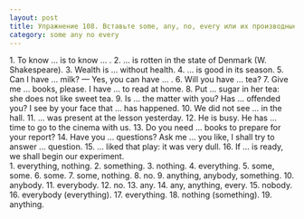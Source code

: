```yaml
---
layout: post
title: Упражнение 108. Вставьте some, any, no, every или их производные.
category: some any no every
---
```

<section class="question">
1. To know ... is to know ... . 2. ... is rotten in the state of Denmark (W. Shakespeare). 3. Wealth is ... without health. 4. ... is good in its season.
5. Can I have ... milk? — Yes, you can have ... .
6. Will you have ... tea? 7. Give me ... books, please. I have ... to read at home. 8. Put ... sugar in her tea: she does not like sweet tea. 9. Is ... the matter with you? Has ... offended you? I see by your face that ... has happened. 10. We did not see ... in the hall. 11. ... was present at the lesson yesterday. 12. He is busy. He has ... time to go to the cinema with us. 13. Do you need ... books to prepare for your report? 14. Have you ... questions? Ask me ... you like, I shall try to answer ... question. 15. ... liked that play: it was very dull. 16. If ... is ready, we shall begin our experiment.
</section>

<section class="answer">
1. everything, nothing. 2. something. 3. nothing. 4. everything. 5. some, some. 6. some. 7. some, nothing. 8. no. 9. anything, anybody, something. 10. anybody. 11. everybody. 12. no. 13. any. 14. any, anything, every. 15. nobody. 16. everybody (everything). 17.  everything. 18.  nothing (something). 19. anything.
</section>